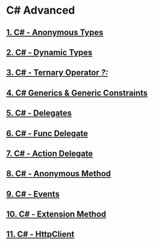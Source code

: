 # C# Advanced

## [1. C# - Anonymous Types](./AnonymousTypes)

## [2. C# - Dynamic Types](./DynamicTypes)

## [3. C# - Ternary Operator *?:*](./TernaryOperator)

## [4. C# Generics & Generic Constraints](./Generics)

## [5. C# - Delegates](./Delegates)

## [6. C# - Func Delegate](./FuncDelegate)

## [7. C# - Action Delegate](./ActionDelegate)

## [8. C# - Anonymous Method](./AnonymousMethod)

## [9. C# - Events](./Events)

## [10. C# - Extension Method](./ExtensionMethod)

## [11. C# - HttpClient](./HttpClient)
